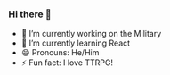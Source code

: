 ### Hi there 👋

- 🔭 I’m currently working on the Military
- 🌱 I’m currently learning React
- 😄 Pronouns: He/Him
- ⚡ Fun fact: I love TTRPG!
